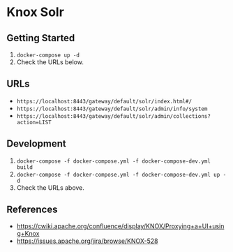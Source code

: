 # Knox Solr

## Getting Started
1. `docker-compose up -d`
2. Check the URLs below.

## URLs
* `https://localhost:8443/gateway/default/solr/index.html#/`
* `https://localhost:8443/gateway/default/solr/admin/info/system`
* `https://localhost:8443/gateway/default/solr/admin/collections?action=LIST`

## Development
1. `docker-compose -f docker-compose.yml -f docker-compose-dev.yml build`
2. `docker-compose -f docker-compose.yml -f docker-compose-dev.yml up -d`
3. Check the URLs above.

## References

* https://cwiki.apache.org/confluence/display/KNOX/Proxying+a+UI+using+Knox
* https://issues.apache.org/jira/browse/KNOX-528

